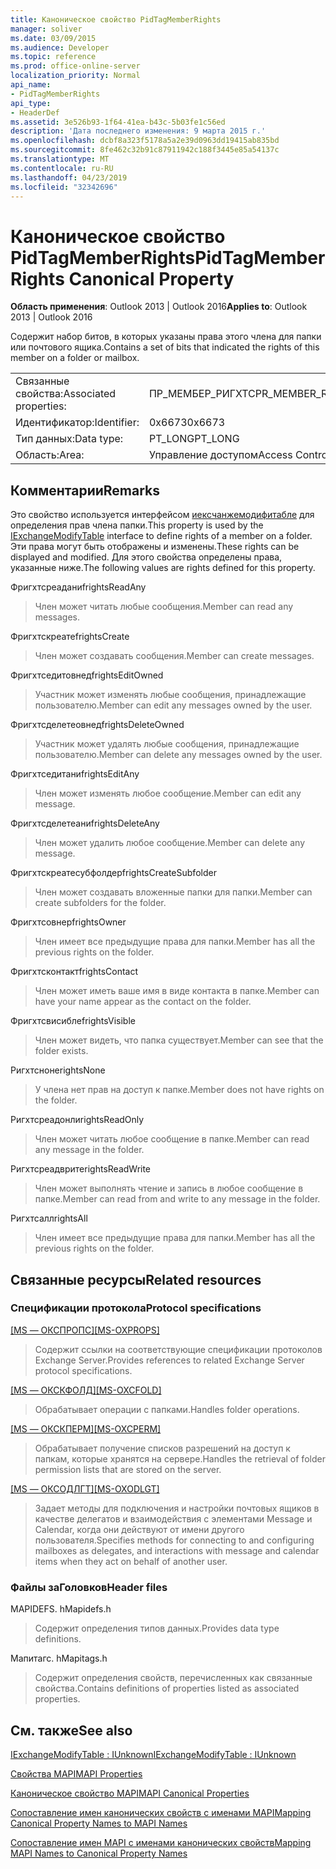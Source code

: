 ```yaml
---
title: Каноническое свойство PidTagMemberRights
manager: soliver
ms.date: 03/09/2015
ms.audience: Developer
ms.topic: reference
ms.prod: office-online-server
localization_priority: Normal
api_name:
- PidTagMemberRights
api_type:
- HeaderDef
ms.assetid: 3e526b93-1f64-41ea-b43c-5b03fe1c56ed
description: 'Дата последнего изменения: 9 марта 2015 г.'
ms.openlocfilehash: dcbf8a323f5178a5a2e39d0963dd19415ab835bd
ms.sourcegitcommit: 8fe462c32b91c87911942c188f3445e85a54137c
ms.translationtype: MT
ms.contentlocale: ru-RU
ms.lasthandoff: 04/23/2019
ms.locfileid: "32342696"
---
```

# <a name="pidtagmemberrights-canonical-property"></a><span data-ttu-id="ad683-103">Каноническое свойство PidTagMemberRights</span><span class="sxs-lookup"><span data-stu-id="ad683-103">PidTagMemberRights Canonical Property</span></span>

  
  
<span data-ttu-id="ad683-104">**Область применения**: Outlook 2013 | Outlook 2016</span><span class="sxs-lookup"><span data-stu-id="ad683-104">**Applies to**: Outlook 2013 | Outlook 2016</span></span> 
  
<span data-ttu-id="ad683-105">Содержит набор битов, в которых указаны права этого члена для папки или почтового ящика.</span><span class="sxs-lookup"><span data-stu-id="ad683-105">Contains a set of bits that indicated the rights of this member on a folder or mailbox.</span></span>
  
|||
|:-----|:-----|
|<span data-ttu-id="ad683-106">Связанные свойства:</span><span class="sxs-lookup"><span data-stu-id="ad683-106">Associated properties:</span></span>  <br/> |<span data-ttu-id="ad683-107">ПР_МЕМБЕР_РИГХТС</span><span class="sxs-lookup"><span data-stu-id="ad683-107">PR_MEMBER_RIGHTS</span></span>  <br/> |
|<span data-ttu-id="ad683-108">Идентификатор:</span><span class="sxs-lookup"><span data-stu-id="ad683-108">Identifier:</span></span>  <br/> |<span data-ttu-id="ad683-109">0x6673</span><span class="sxs-lookup"><span data-stu-id="ad683-109">0x6673</span></span>  <br/> |
|<span data-ttu-id="ad683-110">Тип данных:</span><span class="sxs-lookup"><span data-stu-id="ad683-110">Data type:</span></span>  <br/> |<span data-ttu-id="ad683-111">PT_LONG</span><span class="sxs-lookup"><span data-stu-id="ad683-111">PT_LONG</span></span>  <br/> |
|<span data-ttu-id="ad683-112">Область:</span><span class="sxs-lookup"><span data-stu-id="ad683-112">Area:</span></span>  <br/> |<span data-ttu-id="ad683-113">Управление доступом</span><span class="sxs-lookup"><span data-stu-id="ad683-113">Access Control</span></span>  <br/> |
   
## <a name="remarks"></a><span data-ttu-id="ad683-114">Комментарии</span><span class="sxs-lookup"><span data-stu-id="ad683-114">Remarks</span></span>

<span data-ttu-id="ad683-115">Это свойство используется интерфейсом [иексчанжемодифитабле](iexchangemodifytableiunknown.md) для определения прав члена папки.</span><span class="sxs-lookup"><span data-stu-id="ad683-115">This property is used by the [IExchangeModifyTable](iexchangemodifytableiunknown.md) interface to define rights of a member on a folder.</span></span> <span data-ttu-id="ad683-116">Эти права могут быть отображены и изменены.</span><span class="sxs-lookup"><span data-stu-id="ad683-116">These rights can be displayed and modified.</span></span> <span data-ttu-id="ad683-117">Для этого свойства определены права, указанные ниже.</span><span class="sxs-lookup"><span data-stu-id="ad683-117">The following values are rights defined for this property.</span></span> 
  
<span data-ttu-id="ad683-118">Фригхтсреадани</span><span class="sxs-lookup"><span data-stu-id="ad683-118">frightsReadAny</span></span>
  
> <span data-ttu-id="ad683-119">Член может читать любые сообщения.</span><span class="sxs-lookup"><span data-stu-id="ad683-119">Member can read any messages.</span></span>
    
<span data-ttu-id="ad683-120">Фригхтскреате</span><span class="sxs-lookup"><span data-stu-id="ad683-120">frightsCreate</span></span>
  
> <span data-ttu-id="ad683-121">Член может создавать сообщения.</span><span class="sxs-lookup"><span data-stu-id="ad683-121">Member can create messages.</span></span>
    
<span data-ttu-id="ad683-122">Фригхтседитовнед</span><span class="sxs-lookup"><span data-stu-id="ad683-122">frightsEditOwned</span></span>
  
> <span data-ttu-id="ad683-123">Участник может изменять любые сообщения, принадлежащие пользователю.</span><span class="sxs-lookup"><span data-stu-id="ad683-123">Member can edit any messages owned by the user.</span></span>
    
<span data-ttu-id="ad683-124">Фригхтсделетеовнед</span><span class="sxs-lookup"><span data-stu-id="ad683-124">frightsDeleteOwned</span></span>
  
> <span data-ttu-id="ad683-125">Участник может удалять любые сообщения, принадлежащие пользователю.</span><span class="sxs-lookup"><span data-stu-id="ad683-125">Member can delete any messages owned by the user.</span></span>
    
<span data-ttu-id="ad683-126">Фригхтседитани</span><span class="sxs-lookup"><span data-stu-id="ad683-126">frightsEditAny</span></span>
  
> <span data-ttu-id="ad683-127">Член может изменять любое сообщение.</span><span class="sxs-lookup"><span data-stu-id="ad683-127">Member can edit any message.</span></span>
    
<span data-ttu-id="ad683-128">Фригхтсделетеани</span><span class="sxs-lookup"><span data-stu-id="ad683-128">frightsDeleteAny</span></span>
  
> <span data-ttu-id="ad683-129">Член может удалить любое сообщение.</span><span class="sxs-lookup"><span data-stu-id="ad683-129">Member can delete any message.</span></span>
    
<span data-ttu-id="ad683-130">Фригхтскреатесубфолдер</span><span class="sxs-lookup"><span data-stu-id="ad683-130">frightsCreateSubfolder</span></span>
  
> <span data-ttu-id="ad683-131">Член может создавать вложенные папки для папки.</span><span class="sxs-lookup"><span data-stu-id="ad683-131">Member can create subfolders for the folder.</span></span>
    
<span data-ttu-id="ad683-132">Фригхтсовнер</span><span class="sxs-lookup"><span data-stu-id="ad683-132">frightsOwner</span></span>
  
> <span data-ttu-id="ad683-133">Член имеет все предыдущие права для папки.</span><span class="sxs-lookup"><span data-stu-id="ad683-133">Member has all the previous rights on the folder.</span></span>
    
<span data-ttu-id="ad683-134">Фригхтсконтакт</span><span class="sxs-lookup"><span data-stu-id="ad683-134">frightsContact</span></span>
  
> <span data-ttu-id="ad683-135">Член может иметь ваше имя в виде контакта в папке.</span><span class="sxs-lookup"><span data-stu-id="ad683-135">Member can have your name appear as the contact on the folder.</span></span>
    
<span data-ttu-id="ad683-136">Фригхтсвисибле</span><span class="sxs-lookup"><span data-stu-id="ad683-136">frightsVisible</span></span>
  
> <span data-ttu-id="ad683-137">Член может видеть, что папка существует.</span><span class="sxs-lookup"><span data-stu-id="ad683-137">Member can see that the folder exists.</span></span>
    
<span data-ttu-id="ad683-138">Ригхтсноне</span><span class="sxs-lookup"><span data-stu-id="ad683-138">rightsNone</span></span>
  
> <span data-ttu-id="ad683-139">У члена нет прав на доступ к папке.</span><span class="sxs-lookup"><span data-stu-id="ad683-139">Member does not have rights on the folder.</span></span>
    
<span data-ttu-id="ad683-140">Ригхтсреадонли</span><span class="sxs-lookup"><span data-stu-id="ad683-140">rightsReadOnly</span></span>
  
> <span data-ttu-id="ad683-141">Член может читать любое сообщение в папке.</span><span class="sxs-lookup"><span data-stu-id="ad683-141">Member can read any message in the folder.</span></span>
    
<span data-ttu-id="ad683-142">Ригхтсреадврите</span><span class="sxs-lookup"><span data-stu-id="ad683-142">rightsReadWrite</span></span>
  
> <span data-ttu-id="ad683-143">Член может выполнять чтение и запись в любое сообщение в папке.</span><span class="sxs-lookup"><span data-stu-id="ad683-143">Member can read from and write to any message in the folder.</span></span>
    
<span data-ttu-id="ad683-144">Ригхтсалл</span><span class="sxs-lookup"><span data-stu-id="ad683-144">rightsAll</span></span>
  
> <span data-ttu-id="ad683-145">Член имеет все предыдущие права для папки.</span><span class="sxs-lookup"><span data-stu-id="ad683-145">Member has all the previous rights on the folder.</span></span>
    
## <a name="related-resources"></a><span data-ttu-id="ad683-146">Связанные ресурсы</span><span class="sxs-lookup"><span data-stu-id="ad683-146">Related resources</span></span>

### <a name="protocol-specifications"></a><span data-ttu-id="ad683-147">Спецификации протокола</span><span class="sxs-lookup"><span data-stu-id="ad683-147">Protocol specifications</span></span>

<span data-ttu-id="ad683-148">[[MS — ОКСПРОПС]](https://msdn.microsoft.com/library/f6ab1613-aefe-447d-a49c-18217230b148%28Office.15%29.aspx)</span><span class="sxs-lookup"><span data-stu-id="ad683-148">[[MS-OXPROPS]](https://msdn.microsoft.com/library/f6ab1613-aefe-447d-a49c-18217230b148%28Office.15%29.aspx)</span></span>
  
> <span data-ttu-id="ad683-149">Содержит ссылки на соответствующие спецификации протоколов Exchange Server.</span><span class="sxs-lookup"><span data-stu-id="ad683-149">Provides references to related Exchange Server protocol specifications.</span></span>
    
<span data-ttu-id="ad683-150">[[MS — ОКСКФОЛД]](https://msdn.microsoft.com/library/c0f31b95-c07f-486c-98d9-535ed9705fbf%28Office.15%29.aspx)</span><span class="sxs-lookup"><span data-stu-id="ad683-150">[[MS-OXCFOLD]](https://msdn.microsoft.com/library/c0f31b95-c07f-486c-98d9-535ed9705fbf%28Office.15%29.aspx)</span></span>
  
> <span data-ttu-id="ad683-151">Обрабатывает операции с папками.</span><span class="sxs-lookup"><span data-stu-id="ad683-151">Handles folder operations.</span></span>
    
<span data-ttu-id="ad683-152">[[MS — ОКСКПЕРМ]](https://msdn.microsoft.com/library/944ddb65-6249-4c34-a46e-363fcd37195e%28Office.15%29.aspx)</span><span class="sxs-lookup"><span data-stu-id="ad683-152">[[MS-OXCPERM]](https://msdn.microsoft.com/library/944ddb65-6249-4c34-a46e-363fcd37195e%28Office.15%29.aspx)</span></span>
  
> <span data-ttu-id="ad683-153">Обрабатывает получение списков разрешений на доступ к папкам, которые хранятся на сервере.</span><span class="sxs-lookup"><span data-stu-id="ad683-153">Handles the retrieval of folder permission lists that are stored on the server.</span></span>
    
<span data-ttu-id="ad683-154">[[MS — ОКСОДЛГТ]](https://msdn.microsoft.com/library/01a89b11-9c43-4c40-b147-8f6a1ef5a44f%28Office.15%29.aspx)</span><span class="sxs-lookup"><span data-stu-id="ad683-154">[[MS-OXODLGT]](https://msdn.microsoft.com/library/01a89b11-9c43-4c40-b147-8f6a1ef5a44f%28Office.15%29.aspx)</span></span>
  
> <span data-ttu-id="ad683-155">Задает методы для подключения и настройки почтовых ящиков в качестве делегатов и взаимодействия с элементами Message и Calendar, когда они действуют от имени другого пользователя.</span><span class="sxs-lookup"><span data-stu-id="ad683-155">Specifies methods for connecting to and configuring mailboxes as delegates, and interactions with message and calendar items when they act on behalf of another user.</span></span>
    
### <a name="header-files"></a><span data-ttu-id="ad683-156">Файлы заГоловков</span><span class="sxs-lookup"><span data-stu-id="ad683-156">Header files</span></span>

<span data-ttu-id="ad683-157">MAPIDEFS. h</span><span class="sxs-lookup"><span data-stu-id="ad683-157">Mapidefs.h</span></span>
  
> <span data-ttu-id="ad683-158">Содержит определения типов данных.</span><span class="sxs-lookup"><span data-stu-id="ad683-158">Provides data type definitions.</span></span>
    
<span data-ttu-id="ad683-159">Мапитагс. h</span><span class="sxs-lookup"><span data-stu-id="ad683-159">Mapitags.h</span></span>
  
> <span data-ttu-id="ad683-160">Содержит определения свойств, перечисленных как связанные свойства.</span><span class="sxs-lookup"><span data-stu-id="ad683-160">Contains definitions of properties listed as associated properties.</span></span>
    
## <a name="see-also"></a><span data-ttu-id="ad683-161">См. также</span><span class="sxs-lookup"><span data-stu-id="ad683-161">See also</span></span>



[<span data-ttu-id="ad683-162">IExchangeModifyTable : IUnknown</span><span class="sxs-lookup"><span data-stu-id="ad683-162">IExchangeModifyTable : IUnknown</span></span>](iexchangemodifytableiunknown.md)


[<span data-ttu-id="ad683-163">Свойства MAPI</span><span class="sxs-lookup"><span data-stu-id="ad683-163">MAPI Properties</span></span>](mapi-properties.md)
  
[<span data-ttu-id="ad683-164">Каноническое свойство MAPI</span><span class="sxs-lookup"><span data-stu-id="ad683-164">MAPI Canonical Properties</span></span>](mapi-canonical-properties.md)
  
[<span data-ttu-id="ad683-165">Сопоставление имен канонических свойств с именами MAPI</span><span class="sxs-lookup"><span data-stu-id="ad683-165">Mapping Canonical Property Names to MAPI Names</span></span>](mapping-canonical-property-names-to-mapi-names.md)
  
[<span data-ttu-id="ad683-166">Сопоставление имен MAPI с именами канонических свойств</span><span class="sxs-lookup"><span data-stu-id="ad683-166">Mapping MAPI Names to Canonical Property Names</span></span>](mapping-mapi-names-to-canonical-property-names.md)

